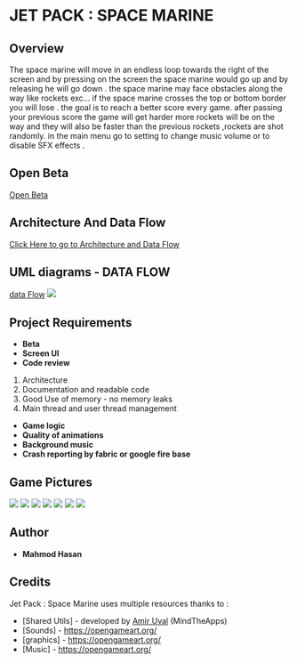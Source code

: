 ﻿# JET PACK : SPACE MARINE
## Overview
The space marine will move in an endless loop towards the right of the screen and by pressing on the screen the space marine would go up and by releasing he will go down .
the space marine may face obstacles along the way like rockets exc…
if the space marine crosses the top or bottom border you will lose .
the goal is to reach a better score every game.
after passing your previous score the game will get harder more rockets will be on the way and they will also be faster than the previous rockets ,rockets are shot randomly.
in the main menu go to setting to change music volume or to disable SFX effects .
## Open Beta
[Open Beta](https://play.google.com/store/apps/details?id=com.mahmod.battl.jetpack)
## Architecture And Data Flow
[Click Here to go to Architecture and Data Flow]( https://docs.google.com/document/d/1duEhr-1tbCmY6Ga9J5_5mXlDKZ3Cr-vg5gC0BWo7Lew/edit?usp=sharing"Architecture")
## UML diagrams - DATA FLOW
[data Flow](https://drive.google.com/file/d/1BKasyt2sR5oFI87u12i1EPIV9ryQbpqL/view?usp=sharing)
**![](https://lh5.googleusercontent.com/Edvd64JfF_XkdYuNgx6625rwJcrylaFilvYJvdLQP2xNAqcoPvwi6GoShg2Na1sZW-PJ-sdzBRqPNutostpc5lTQ9TFCkUptunBD4kKRlcNlBZyoNjVIUsIDWEL7A8vQZKqzKVrb)**

## Project Requirements 
-   **Beta**
-   **Screen UI** 
-   **Code review** 
1. Architecture
2. Documentation and readable code
3. Good Use of memory - no memory leaks
4. Main thread and user thread management
-   **Game logic** 
-   **Quality of animations** 
-   **Background music** 
-   **Crash reporting by fabric or google fire base** 

## Game Pictures 
**![](https://lh6.googleusercontent.com/a7TCR2mXpnlWLoA_KlpiIoSHy9PCdSsR3K1P-kB1gVM3-2EqSYjDpVNGaOhuGHhIkY_CgbR29Pjv0UIwzgBi6SNcNxShXW_l6TvI8iLM8uTg1_THJVa4HYW0DG8kj7I5ok0PTBOr)**
**![](https://lh4.googleusercontent.com/-f-4y0-_7ZEVF-cewN-W1-XvZ8ZKM-vkqL6OrumHwuI8azd629DnI4eqI5mGG5UETjkSW9divD84DpzT-RaAnuu8Ek2AcPJ8re27C877YXn-vrK3NZnrS8bKo-mHpjjSCB4D-M7P)**
**![](https://lh5.googleusercontent.com/spsEBeiPhRTrokKt_-g8cKOOm_BWICNGjHxPEz3EBAyVCTmJI0eW-lUiV8ptEIHPq8wgGzBD54hx2fSa-4iUyQZ-jIr8EntJAYY-dMBssHWv7Ej9RlpHBnqHeCqLLAUmmb6fUtKw)**
**![](https://lh5.googleusercontent.com/ULhJNNxszkYcFwJOb9qXvsGdI08SHur49n3RpLg6x0R47OQJwBcNpo09QO2FGrykTmyQNXUpe0S5ZqMqOuuRpaSra_QLmZcSFzKvwXINP0gmtTYMlmVeFfhKbSXHK0YxZCd6_vFG)**
**![](https://lh5.googleusercontent.com/thSk2ZPBnEhYHpfpWxtx7LK6tNfEHn8KIVzDhUDR6ZBRd7tCDcITNkhB7EB884_duAiv-9k2rribHzscdcyBMO5_exmizwlV90l65-Z9YpvCPtz71pf7_mpXkgKiaPhIeeJJpl-h)**
**![](https://lh5.googleusercontent.com/thSk2ZPBnEhYHpfpWxtx7LK6tNfEHn8KIVzDhUDR6ZBRd7tCDcITNkhB7EB884_duAiv-9k2rribHzscdcyBMO5_exmizwlV90l65-Z9YpvCPtz71pf7_mpXkgKiaPhIeeJJpl-h)**
**![](https://lh5.googleusercontent.com/ULhJNNxszkYcFwJOb9qXvsGdI08SHur49n3RpLg6x0R47OQJwBcNpo09QO2FGrykTmyQNXUpe0S5ZqMqOuuRpaSra_QLmZcSFzKvwXINP0gmtTYMlmVeFfhKbSXHK0YxZCd6_vFG)**

## Author

* **Mahmod Hasan**
## Credits

Jet Pack : Space Marine uses multiple resources thanks to :

* [Shared Utils] - developed by [Amir Uval](https://github.com/auval) (MindTheApps)
* [Sounds] - https://opengameart.org/
* [graphics] - https://opengameart.org/
*  [Music] - https://opengameart.org/


